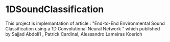 # 1DSoundClassification

This project is implemantation of article : "End-to-End Environmental Sound Classification using a 1D Convolutional Neural Network " which published by Sajjad Abdoli1 , Patrick Cardinal, Alessandro Lameiras Koerich
